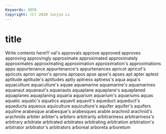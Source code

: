 ```yaml
---
Keywords: 3859
Copyright: (C) 2020 Junjie Li
---
```


# title

Write contents here!!!
val's 
approvals 
approve 
approved 
approves
approving 
approvingly 
approximate 
approximated 
approximately 
approximates 
approximating 
approximation 
approximation's 
approximations
apps 
appurtenance 
appurtenance's 
appurtenances 
apricot 
apricot's 
apricots 
apron 
apron's 
aprons
apropos 
apse 
apse's 
apses 
apt 
apter 
aptest 
aptitude 
aptitude's 
aptitudes
aptly 
aptness 
aptness's 
aqua 
aqua's 
aquaculture 
aquaculture's 
aquae 
aquamarine 
aquamarine's
aquamarines 
aquanaut 
aquanaut's 
aquanauts 
aquaplane 
aquaplane's 
aquaplaned 
aquaplanes 
aquaplaning 
aquaria
aquarium 
aquarium's 
aquariums 
aquas 
aquatic 
aquatic's 
aquatics 
aquavit 
aquavit's 
aqueduct
aqueduct's 
aqueducts 
aqueous 
aquiculture 
aquiculture's 
aquifer 
aquifer's 
aquifers 
aquiline 
arabesque
arabesque's 
arabesques 
arable 
arachnid 
arachnid's 
arachnids 
arbiter 
arbiter's 
arbiters 
arbitrarily
arbitrariness 
arbitrariness's 
arbitrary 
arbitrate 
arbitrated 
arbitrates 
arbitrating 
arbitration 
arbitration's 
arbitrator
arbitrator's 
arbitrators 
arboreal 
arboreta 
arboretum 
